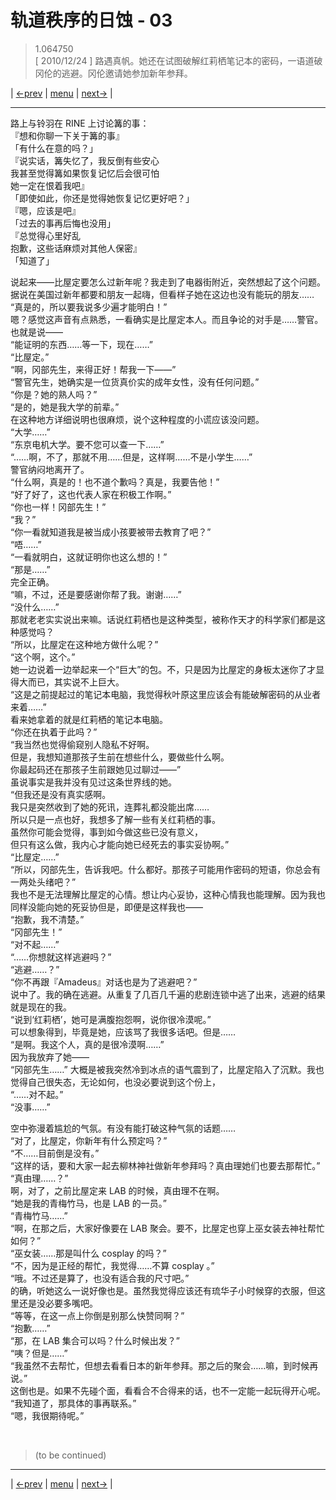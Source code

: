 # 轨道秩序的日蚀 - 03
> 1.064750  
> [ 2010/12/24 ] 路遇真帆。她还在试图破解红莉栖笔记本的密码，一语道破冈伦的逃避。冈伦邀请她参加新年参拜。  

| [←prev](./0064) | [menu](../) | [next→](./0066) |

---

路上与铃羽在 RINE 上讨论篝的事：  
『想和你聊一下关于篝的事』  
「有什么在意的吗？」  
『说实话，篝失忆了，我反倒有些安心  
 我甚至觉得篝如果恢复记忆后会很可怕  
 她一定在恨着我吧』  
「即使如此，你还是觉得她恢复记忆更好吧？」  
『嗯，应该是吧』  
「过去的事再后悔也没用」  
『总觉得心里好乱  
 抱歉，这些话麻烦对其他人保密』  
「知道了」  

说起来——比屋定要怎么过新年呢？我走到了电器街附近，突然想起了这个问题。据说在美国过新年都要和朋友一起嗨，但看样子她在这边也没有能玩的朋友……  
“真是的，所以要我说多少遍才能明白！”  
嗯？感觉这声音有点熟悉，一看确实是比屋定本人。而且争论的对手是……警官。也就是说——  
“能证明的东西……等一下，现在……”  
“比屋定。”  
“啊，冈部先生，来得正好！帮我一下——”  
“警官先生，她确实是一位货真价实的成年女性，没有任何问题。”  
“你是？她的熟人吗？”  
“是的，她是我大学的前辈。”  
在这种地方详细说明也很麻烦，说个这种程度的小谎应该没问题。  
“大学……”  
“东京电机大学。要不您可以查一下……”  
“……啊，不了，那就不用……但是，这样啊……不是小学生……”  
警官纳闷地离开了。  
“什么啊，真是的！也不道个歉吗？真是，我要告他！”  
“好了好了，这也代表人家在积极工作啊。”  
“你也一样！冈部先生！”  
“我？”  
“你一看就知道我是被当成小孩要被带去教育了吧？”  
“唔……”  
“一看就明白，这就证明你也这么想的！”  
“那是……”  
完全正确。  
“嘛，不过，还是要感谢你帮了我。谢谢……”  
“没什么……”  
那就老老实实说出来嘛。话说红莉栖也是这种类型，被称作天才的科学家们都是这种感觉吗？  
“所以，比屋定在这种地方做什么呢？”  
“这个啊，这个。”  
她一边说着一边举起来一个“巨大”的包。不，只是因为比屋定的身板太迷你了才显得大而已，其实说不上巨大。  
“这是之前提起过的笔记本电脑，我觉得秋叶原这里应该会有能破解密码的从业者来着……”  
看来她拿着的就是红莉栖的笔记本电脑。  
“你还在执着于此吗？”  
“我当然也觉得偷窥别人隐私不好啊。  
 但是，我想知道那孩子生前在想些什么，要做些什么啊。  
 你最起码还在那孩子生前跟她见过聊过——”  
虽说事实是我并没有见过这条世界线的她。  
“但我还是没有真实感啊。  
 我只是突然收到了她的死讯，连葬礼都没能出席……  
 所以只是一点也好，我想多了解一些有关红莉栖的事。  
 虽然你可能会觉得，事到如今做这些已没有意义，  
 但只有这么做，我内心才能向她已经死去的事实妥协啊。”  
“比屋定……”  
“所以，冈部先生，告诉我吧。什么都好。那孩子可能用作密码的短语，你总会有一两处头绪吧？”  
我也不是无法理解比屋定的心情。想让内心妥协，这种心情我也能理解。因为我也同样没能向她的死妥协但是，即便是这样我也——  
“抱歉，我不清楚。”  
“冈部先生！”  
“对不起……”  
“……你想就这样逃避吗？”  
“逃避……？”  
“你不再跟『Amadeus』对话也是为了逃避吧？”  
说中了。我的确在逃避。从重复了几百几千遍的悲剧连锁中逃了出来，逃避的结果就是现在的我。  
“说到‘红莉栖’，她可是满腹抱怨啊，说你很冷漠呢。”  
可以想象得到，毕竟是她，应该骂了我很多话吧。但是……  
“是啊。我这个人，真的是很冷漠啊……”  
因为我放弃了她——  
“冈部先生……”
大概是被我突然冷到冰点的语气震到了，比屋定陷入了沉默。我也觉得自己很失态，无论如何，也没必要说到这个份上，  
“……对不起。”  
“没事……”  

空中弥漫着尴尬的气氛。有没有能打破这种气氛的话题……  
“对了，比屋定，你新年有什么预定吗？”  
“不……目前倒是没有。”  
“这样的话，要和大家一起去柳林神社做新年参拜吗？真由理她们也要去那帮忙。”  
“真由理……？”  
啊，对了，之前比屋定来 LAB 的时候，真由理不在啊。  
“她是我的青梅竹马，也是 LAB 的一员。”  
“青梅竹马……”  
“啊，在那之后，大家好像要在 LAB 聚会。要不，比屋定也穿上巫女装去神社帮忙如何？”  
“巫女装……那是叫什么 cosplay 的吗？”  
“不，因为是正经的帮忙，我觉得……不算 cosplay 。”  
“哦。不过还是算了，也没有适合我的尺寸吧。”  
的确，听她这么一说好像也是。虽然我觉得应该还有琉华子小时候穿的衣服，但这里还是没必要多嘴吧。  
“等等，在这一点上你倒是别那么快赞同啊？”  
“抱歉……”  
“那，在 LAB 集合可以吗？什么时候出发？”  
“咦？但是……”  
“我虽然不去帮忙，但想去看看日本的新年参拜。那之后的聚会……嘛，到时候再说。”  
这倒也是。如果不先碰个面，看看合不合得来的话，也不一定能一起玩得开心呢。  
“我知道了，那具体的事再联系。”  
“嗯，我很期待呢。”  


<br/>

> (to be continued)
---

| [←prev](./0064) | [menu](../) | [next→](./0066) |
